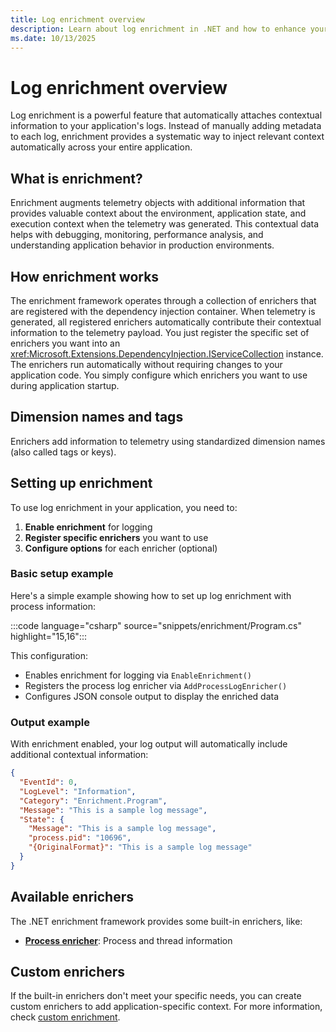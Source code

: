 ```yaml
---
title: Log enrichment overview
description: Learn about log enrichment in .NET and how to enhance your logs with contextual information.
ms.date: 10/13/2025
---
```


# Log enrichment overview

Log enrichment is a powerful feature that automatically attaches contextual information to your application's logs. Instead of manually adding metadata to each log, enrichment provides a systematic way to inject relevant context automatically across your entire application.

## What is enrichment?

Enrichment augments telemetry objects with additional information that provides valuable context about the environment, application state, and execution context when the telemetry was generated. This contextual data helps with debugging, monitoring, performance analysis, and understanding application behavior in production environments.

## How enrichment works

The enrichment framework operates through a collection of enrichers that are registered with the dependency injection container. When telemetry is generated, all registered enrichers automatically contribute their contextual information to the telemetry payload. You just register the specific set of enrichers you want into
an <xref:Microsoft.Extensions.DependencyInjection.IServiceCollection> instance. The enrichers run automatically without requiring changes to your application code. You simply configure which enrichers you want to use during application startup.

## Dimension names and tags

Enrichers add information to telemetry using standardized dimension names (also called tags or keys).

## Setting up enrichment

To use log enrichment in your application, you need to:

1. **Enable enrichment** for logging
2. **Register specific enrichers** you want to use
3. **Configure options** for each enricher (optional)

### Basic setup example

Here's a simple example showing how to set up log enrichment with process information:

:::code language="csharp" source="snippets/enrichment/Program.cs" highlight="15,16":::

This configuration:

- Enables enrichment for logging via `EnableEnrichment()`
- Registers the process log enricher via `AddProcessLogEnricher()`
- Configures JSON console output to display the enriched data

### Output example

With enrichment enabled, your log output will automatically include additional contextual information:

```json
{
  "EventId": 0,
  "LogLevel": "Information",
  "Category": "Enrichment.Program",
  "Message": "This is a sample log message",
  "State": {
    "Message": "This is a sample log message",
    "process.pid": "10696",
    "{OriginalFormat}": "This is a sample log message"
  }
}
```

## Available enrichers

The .NET enrichment framework provides some built-in enrichers, like:

- **[Process enricher](process.log-enricher.md)**: Process and thread information

## Custom enrichers

If the built-in enrichers don't meet your specific needs, you can create custom enrichers to add application-specific context. For more information, check [custom enrichment](custom-enricher.md).
